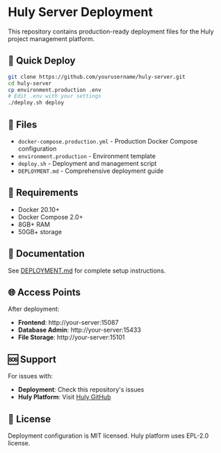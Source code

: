# Huly Server Deployment

This repository contains production-ready deployment files for the Huly project management platform.

## 🚀 Quick Deploy

```bash
git clone https://github.com/yourusername/huly-server.git
cd huly-server
cp environment.production .env
# Edit .env with your settings
./deploy.sh deploy
```

## 📁 Files

- `docker-compose.production.yml` - Production Docker Compose configuration
- `environment.production` - Environment template
- `deploy.sh` - Deployment and management script
- `DEPLOYMENT.md` - Comprehensive deployment guide

## 🔧 Requirements

- Docker 20.10+
- Docker Compose 2.0+
- 8GB+ RAM
- 50GB+ storage

## 📖 Documentation

See [DEPLOYMENT.md](DEPLOYMENT.md) for complete setup instructions.

## 🌐 Access Points

After deployment:
- **Frontend**: http://your-server:15087
- **Database Admin**: http://your-server:15433
- **File Storage**: http://your-server:15101

## 🆘 Support

For issues with:
- **Deployment**: Check this repository's issues
- **Huly Platform**: Visit [Huly GitHub](https://github.com/hcengineering/platform)

## 📄 License

Deployment configuration is MIT licensed. Huly platform uses EPL-2.0 license.
